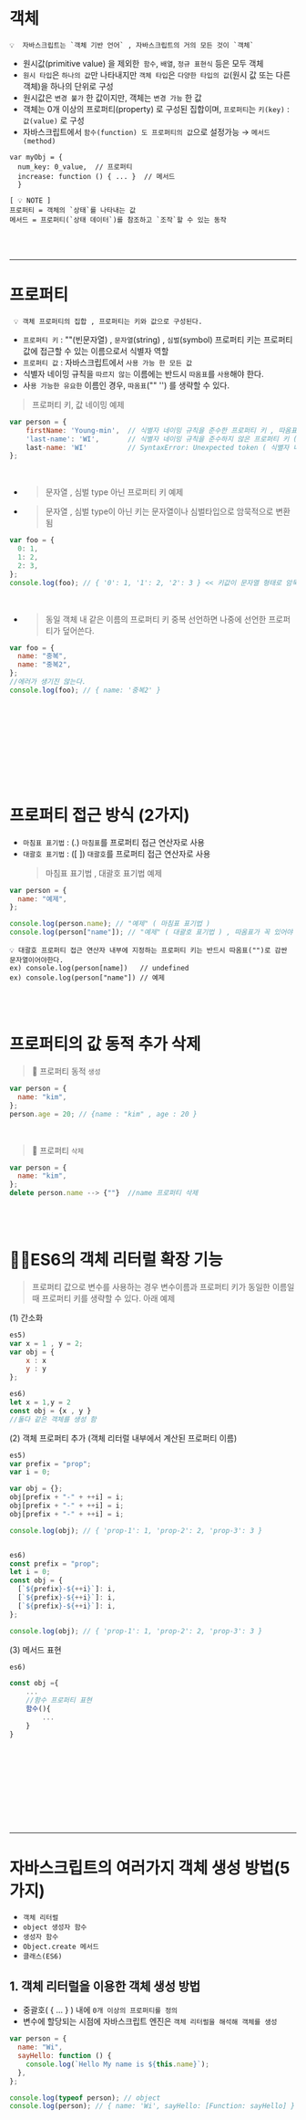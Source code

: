 # 객체

```
💡  자바스크립트는 `객체 기반 언어` , 자바스크립트의 거의 모든 것이 `객체`
```

- 원시값(primitive value) 을 제외한` 함수`, `배열`, `정규 표현식` 등은 모두 객체
- `원시 타입`은 `하나의 값`만 나타내지만 `객체 타입`은 `다양한 타입의 값`(원시 값 또는 다른 객체)을 하나의 단위로 구성
- 원시값은 `변경 불가` 한 값이지만, 객체는 `변경 가능` 한 값
- 객체는 0개 이상의 프로퍼티(property) 로 구성된 집합이며, `프로퍼티`는 `키(key)` : `값(value)` 로 구성
- 자바스크립트에서 `함수(function) 도 프로퍼티의 값`으로 설정가능 → `메서드(method)`

```JS
var myObj = {
  num_key: 0_value,  // 프로퍼티
  increase: function () { ... }  // 메서드
  }
```

```
[ 💡 NOTE ]
프로퍼티 = 객체의 `상태`를 나타내는 값
메서드 = 프로퍼티(`상태 데이터`)를 참조하고 `조작`할 수 있는 동작
```

<br />
<br />

---

# 프로퍼티

```
 💡 객체 프로퍼티의 집합 , 프로퍼티는 키와 값으로 구성된다.
```

- `프로퍼티 키` : ""(빈문자열) , `문자열`(string) , `심벌`(symbol) 프로퍼티 키는 프로퍼티 값에 접근할 수 있는 이름으로서 식별자 역할
- `프로퍼티 값` : 자바스크립트에서 `사용 가능 한 모든 값`
- 식별자 네이밍 규칙을 `따르지 않는` 이름에는 반드시 `따옴표`를 `사용`해야 한다.
- 사`용 가능한 유요한` 이름인 경우, `따옴표`("" '') 를 생략할 수 있다.

> 프로퍼티 키, 값 네이밍 예제

```js
var person = {
	firstName: 'Young-min',  // 식별자 네이밍 규칙을 준수한 프로퍼티 키 , 따옴표 생략
    'last-name': 'WI',       // 식별자 네이밍 규칙을 준수하지 않은 프로퍼티 키 (따옴표 생략 안 됨 )
    last-name: 'WI'          // SyntaxError: Unexpected token ( 식별자 네이밍 규칙을 준수하지 않은 프로퍼티 키 )-연산을 함
};
```

<br />

- > 문자열 , 심벌 type 아닌 프로퍼티 키 예제
- > 문자열 , 심벌 type이 아닌 키는 문자열이나 심벌타입으로 암묵적으로 변환됨

```js
var foo = {
  0: 1,
  1: 2,
  2: 3,
};
console.log(foo); // { '0': 1, '1': 2, '2': 3 } << 키값이 문자열 형태로 암묵적 타입 변환
```

<br />

- > 동일 객체 내 같은 이름의 프로퍼티 키 중복 선언하면 나중에 선언한 프로퍼티가 덮어쓴다.

```js
var foo = {
  name: "중복",
  name: "중복2",
};
//에러가 생기진 않는다.
console.log(foo); // { name: '중복2' }
```

<br />
<br />

<br />
<br />
<br />
<br />
<br />
<br />

# 프로퍼티 접근 방식 (2가지)

- `마침표 표기법` : (.) `마침표`를 프로퍼티 접근 연산자로 사용
- `대괄호 표기법` : ([ ]) `대괄호`를 프로퍼티 접근 연산자로 사용
  > 마침표 표기법 , 대괄호 표기법 예제

```js
var person = {
  name: "예제",
};

console.log(person.name); // "예제" ( 마침표 표기법 )
console.log(person["name"]); // "예제" ( 대괄호 표기법 ) , 따옴표가 꼭 있어야 함
```

```
💡 대괄호 프로퍼티 접근 연산자 내부에 지정하는 프로퍼티 키는 반드시 따옴표("")로 감싼 문자열이어야한다.
ex) console.log(person[name])   // undefined
ex) console.log(person["name"]) // 예제
```

<br />
<br />

# 프로퍼티의 값 동적 추가 삭제

> 🎯 프로퍼티 동적 `생성`

```js
var person = {
  name: "kim",
};
person.age = 20; // {name : "kim" , age : 20 }
```

<br />

> 🎯 프로퍼티 `삭제`

```js
var person = {
  name: "kim",
};
delete person.name --> {""}  //name 프로퍼티 삭제
```

<br />
<br />

# 🎯🎯ES6의 객체 리터럴 확장 기능

> 프로퍼티 값으로 변수를 사용하는 경우 변수이름과 프로퍼티 키가 동일한 이름일 때 프로퍼티 키를 생략할 수 있다.
> 아래 예제

(1) 간소화

```js
es5)
var x = 1 , y = 2;
var obj = {
    x : x
    y : y
};

es6)
let x = 1,y = 2
const obj = {x , y }
//둘다 같은 객체를 생성 함
```

(2) 객체 프로퍼티 추가 (객체 리터럴 내부에서 계산된 프로퍼티 이름)

```js
es5)
var prefix = "prop";
var i = 0;

var obj = {};
obj[prefix + "-" + ++i] = i;
obj[prefix + "-" + ++i] = i;
obj[prefix + "-" + ++i] = i;

console.log(obj); // { 'prop-1': 1, 'prop-2': 2, 'prop-3': 3 }


es6)
const prefix = "prop";
let i = 0;
const obj = {
  [`${prefix}-${++i}`]: i,
  [`${prefix}-${++i}`]: i,
  [`${prefix}-${++i}`]: i,
};

console.log(obj); // { 'prop-1': 1, 'prop-2': 2, 'prop-3': 3 }
```

(3) 메서드 표현

```js
es6)

const obj ={
    ...
    //함수 프로퍼티 표현
    함수(){
        ...
    }
}
```

<br />
<br />
<br />
<br />
<br />
<br />
<br />
<br />

---

# 자바스크립트의 여러가지 객체 생성 방법(5가지)

- `객체 리터럴`
- `object 생성자 함수`
- `생성자 함수`
- `Object.create 메서드`
- `클래스(ES6)`

## 1. 객체 리터럴을 이용한 객체 생성 방법

- 중괄호( { ... } ) 내에 `0개 이상의 프로퍼티를 정의`
- 변수에 할당되는 시점에 자바스크립트 엔진은 `객체 리터럴을 해석해 객체를 생성`

```js
var person = {
  name: "Wi",
  sayHello: function () {
    console.log(`Hello My name is ${this.name}`);
  },
};

console.log(typeof person); // object
console.log(person); // { name: 'Wi', sayHello: [Function: sayHello] }
```
